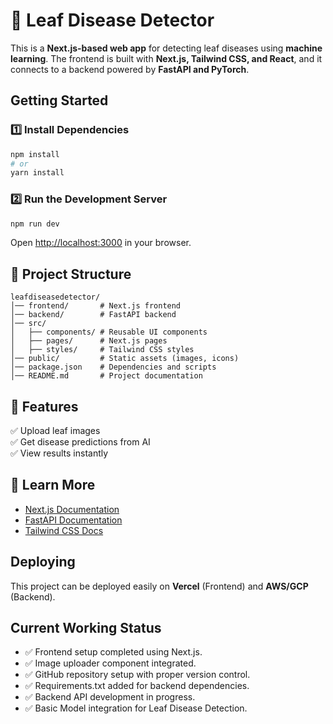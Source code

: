 # 🌿 Leaf Disease Detector  

This is a **Next.js-based web app** for detecting leaf diseases using **machine learning**. The frontend is built with **Next.js, Tailwind CSS, and React**, and it connects to a backend powered by **FastAPI and PyTorch**.  

## Getting Started  

### 1️⃣ Install Dependencies  
```sh
npm install
# or
yarn install
```

### 2️⃣ Run the Development Server  
```sh
npm run dev
```
Open [http://localhost:3000](http://localhost:3000) in your browser.  

## 📂 Project Structure  

```
leafdiseasedetector/
│── frontend/       # Next.js frontend
│── backend/        # FastAPI backend 
│── src/
│   ├── components/ # Reusable UI components
│   ├── pages/      # Next.js pages
│   ├── styles/     # Tailwind CSS styles
│── public/         # Static assets (images, icons)
│── package.json    # Dependencies and scripts
│── README.md       # Project documentation
```

## 📸 Features  

✅ Upload leaf images  
✅ Get disease predictions from AI  
✅ View results instantly  

## 📖 Learn More  

- [Next.js Documentation](https://nextjs.org/docs)  
- [FastAPI Documentation](https://fastapi.tiangolo.com/)  
- [Tailwind CSS Docs](https://tailwindcss.com/)  

## Deploying  

This project can be deployed easily on **Vercel** (Frontend) and **AWS/GCP** (Backend).  

## Current Working Status

- ✅ Frontend setup completed using Next.js.
- ✅ Image uploader component integrated.
- ✅ GitHub repository setup with proper version control.
- ✅ Requirements.txt added for backend dependencies.
- ✅ Backend API development in progress.
- ✅ Basic Model integration for Leaf Disease Detection.
